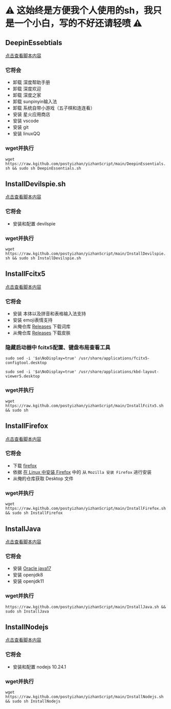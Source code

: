 # ⚠️ 这始终是方便我个人使用的sh，我只是一个小白，写的不好还请轻喷 ⚠️

## DeepinEssebtials
[点击查看脚本内容](/DeepinEssentials.sh)

### 它将会
- 卸载 深度帮助手册
- 卸载 深度欢迎
- 卸载 深度之家
- 卸载 sunpinyin输入法
- 卸载 系统自带小游戏（五子棋和连连看）
- 安装 星火应用商店
- 安装 vscode
- 安装 git
- 安装 linuxQQ

### wget并执行

`wget https://raw.kgithub.com/postyizhan/yizhanScript/main/DeepinEssentials.sh && sudo sh DeepinEssentials.sh`

## InstallDevilspie.sh
[点击查看脚本内容](/InstallDevilspie.sh)

### 它将会
- 安装和配置 devilspie

### wget并执行

`wget https://raw.kgithub.com/postyizhan/yizhanScript/main/InstallDevilspie.sh && sudo sh InstallDevilspie.sh`

## InstallFcitx5
[点击查看脚本内容](/InstallFcitx5.sh)

### 它将会
- 安装 本体以及拼音和表格输入法支持
- 安装 emoji表情支持
- 从俺仓库 [Releases](https://kgithub.com/postyizhan/yizhanScript/releases) 下载词库
- 从俺仓库 [Releases](https://kgithub.com/postyizhan/yizhanScript/releases) 下载皮肤
### 隐藏启动器中 fcitx5配置、键盘布局查看工具
`sudo sed -i '$a\NoDisplay=true' /usr/share/applications/fcitx5-configtool.desktop`

`sudo sed -i '$a\NoDisplay=true' /usr/share/applications/kbd-layout-viewer5.desktop`

### wget并执行

`wget https://raw.kgithub.com/postyizhan/yizhanScript/main/InstallFcitx5.sh && sudo sh `

## InstallFirefox
[点击查看脚本内容](/InstallFirefox.sh)

### 它将会
- 下载 [firefox](https://www.firefox.com.cn/)
- 依据 [在 Linux 中安装 Firefox](https://support.mozilla.org/zh-CN/kb/linux-firefox) 中的 从 `Mozilla 安装 Firefox` 进行安装
- 从俺的仓库获取 Desktop 文件
### wget并执行

`wget https://raw.kgithub.com/postyizhan/yizhanScript/main/InstallFirefox.sh && sudo sh InstallFirefox`

## InstallJava
[点击查看脚本内容](/InstallJava.sh.sh)

### 它将会
- 安装 [Oracle java17](https://www.oracle.com/cn/java/technologies/downloads/)
- 安装 openjdk8
- 安装 openjdk11
### wget并执行

`https://raw.kgithub.com/postyizhan/yizhanScript/main/InstallJava.sh && sudo sh InstallJava`

## InstallNodejs
[点击查看脚本内容](/InstallNodejs.sh)

### 它将会
- 安装和配置 nodejs 10.24.1
### wget并执行

`wget https://raw.kgithub.com/postyizhan/yizhanScript/main/InstallNodejs.sh && sudo sh InstallNodejs`
